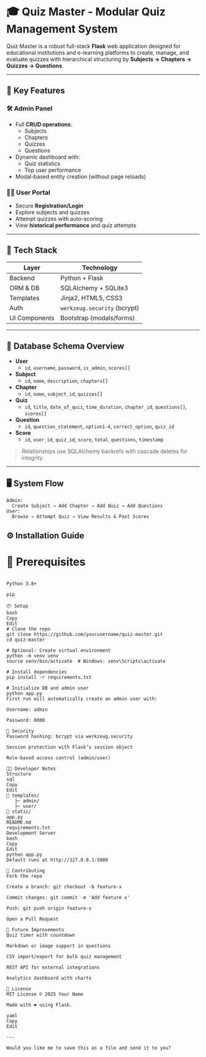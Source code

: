# 🎓 Quiz Master - Modular Quiz Management System

Quiz Master is a robust full-stack **Flask** web application designed for educational institutions and e-learning platforms to create, manage, and evaluate quizzes with hierarchical structuring by **Subjects → Chapters → Quizzes → Questions**.

---

## 🚀 Key Features

### 🛠 Admin Panel
- Full **CRUD operations**:
  - Subjects
  - Chapters
  - Quizzes
  - Questions
- Dynamic dashboard with:
  - Quiz statistics
  - Top user performance
- Modal-based entity creation (without page reloads)

### 👨‍🎓 User Portal
- Secure **Registration/Login**
- Explore subjects and quizzes
- Attempt quizzes with auto-scoring
- View **historical performance** and quiz attempts

---

## 🧰 Tech Stack

| Layer         | Technology                 |
|--------------|----------------------------|
| Backend       | Python + Flask             |
| ORM & DB      | SQLAlchemy + SQLite3       |
| Templates     | Jinja2, HTML5, CSS3        |
| Auth          | `werkzeug.security` (bcrypt) |
| UI Components | Bootstrap (modals/forms)   |

---

## 🧬 Database Schema Overview

- **User**
  - `id`, `username`, `password`, `is_admin`, `scores[]`
- **Subject**
  - `id`, `name`, `description`, `chapters[]`
- **Chapter**
  - `id`, `name`, `subject_id`, `quizzes[]`
- **Quiz**
  - `id`, `title`, `date_of_quiz`, `time_duration`, `chapter_id`, `questions[]`, `scores[]`
- **Question**
  - `id`, `question_statement`, `option1-4`, `correct_option`, `quiz_id`
- **Score**
  - `id`, `user_id`, `quiz_id`, `score`, `total_questions`, `timestamp`

> Relationships use SQLAlchemy backrefs with cascade deletes for integrity.

---

## 🖥️ System Flow

```plaintext
Admin:
  Create Subject → Add Chapter → Add Quiz → Add Questions
User:
  Browse → Attempt Quiz → View Results & Past Scores
```
## ⚙️ Installation Guide
# 🐍 Prerequisites
```plaintext

Python 3.8+

pip

📦 Setup
bash
Copy
Edit
# Clone the repo
git clone https://github.com/yourusername/quiz-master.git
cd quiz-master

# Optional: Create virtual environment
python -m venv venv
source venv/bin/activate  # Windows: venv\Scripts\activate

# Install dependencies
pip install -r requirements.txt

# Initialize DB and admin user
python app.py
First run will automatically create an admin user with:

Username: admin

Password: 0000

🔐 Security
Password hashing: bcrypt via werkzeug.security

Session protection with Flask’s session object

Role-based access control (admin/user)

👨‍💻 Developer Notes
Structure
sql
Copy
Edit
📁 templates/
   ├─ admin/
   ├─ user/
📁 static/
app.py
README.md
requirements.txt
Development Server
bash
Copy
Edit
python app.py
Default runs at http://127.0.0.1:5000

🤝 Contributing
Fork the repo

Create a branch: git checkout -b feature-x

Commit changes: git commit -m 'Add feature x'

Push: git push origin feature-x

Open a Pull Request

🧪 Future Improvements
Quiz timer with countdown

Markdown or image support in questions

CSV import/export for bulk quiz management

REST API for external integrations

Analytics dashboard with charts

📃 License
MIT License © 2025 Your Name

Made with ❤️ using Flask.

yaml
Copy
Edit

---

Would you like me to save this as a file and send it to you?
